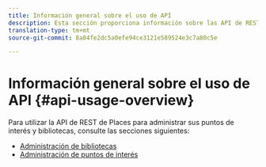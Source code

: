 ```yaml
---
title: Información general sobre el uso de API
description: Esta sección proporciona información sobre las API de REST disponibles para el servicio de lugares.
translation-type: tm+mt
source-git-commit: 8a84fe2dc5a0efe94ce3121e589524e3c7a80c5e

---
```



# Información general sobre el uso de API {#api-usage-overview}

Para utilizar la API de REST de Places para administrar sus puntos de interés y bibliotecas, consulte las secciones siguientes:

* [Administración de bibliotecas](/help/web-service-api/api-usage/manage-libraries/manage-libraries.md)
* [Administración de puntos de interés](/help/web-service-api/api-usage/manage-pois/manage-pois.md)